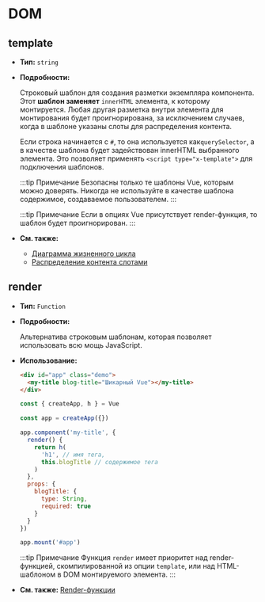 # DOM

## template

- **Тип:** `string`

- **Подробности:**

  Строковый шаблон для создания разметки экземпляра компонента. Этот **шаблон заменяет** `innerHTML` элемента, к которому монтируется. Любая другая разметка внутри элемента для монтирования будет проигнорирована, за исключением случаев, когда в шаблоне указаны слоты для распределения контента.

  Если строка начинается с `#`, то она используется как`querySelector`, а в качестве шаблона будет задействован innerHTML выбранного элемента. Это позволяет применять `<script type="x-template">` для подключения шаблонов.

  :::tip Примечание
  Безопасны только те шаблоны Vue, которым можно доверять. Никогда не используйте в качестве шаблона содержимое, создаваемое пользователем.
  :::

  :::tip Примечание
  Если в опциях Vue присутствует render-функция, то шаблон будет проигнорирован.
  :::

- **См. также:**
  - [Диаграмма жизненного цикла](../guide/instance.md#диаграмма-жизненного-цикла)
  - [Распределение контента слотами](../guide/component-basics.md#распределение-контента-слотами)

## render

- **Тип:** `Function`

- **Подробности:**

  Альтернатива строковым шаблонам, которая позволяет использовать всю мощь JavaScript.

- **Использование:**

  ```html
  <div id="app" class="demo">
    <my-title blog-title="Шикарный Vue"></my-title>
  </div>
  ```

  ```js
  const { createApp, h } = Vue

  const app = createApp({})

  app.component('my-title', {
    render() {
      return h(
        'h1', // имя тега,
        this.blogTitle // содержимое тега
      )
    },
    props: {
      blogTitle: {
        type: String,
        required: true
      }
    }
  })

  app.mount('#app')
  ```

  :::tip Примечание
  Функция `render` имеет приоритет над render-функцией, скомпилированной из опции `template`, или над HTML-шаблоном в DOM монтируемого элемента.
  :::

- **См. также:** [Render-функции](../guide/render-function.md)
